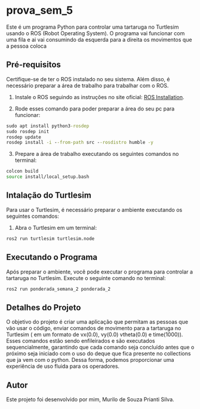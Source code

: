 # prova_sem_5

Este é um programa Python para controlar uma tartaruga no Turtlesim usando o ROS (Robot Operating System). O programa vai funcionar com uma fila e ai vai consumindo da esquerda para a direita os movimentos que a pessoa coloca

## Pré-requisitos

Certifique-se de ter o ROS instalado no seu sistema. Além disso, é necessário preparar a área de trabalho para trabalhar com o ROS. 

1. Instale o ROS seguindo as instruções no site oficial: [ROS Installation](http://wiki.ros.org/Installation).

2. Rode esses comando para poder preparar a área do seu pc para funcionar:
```cmd
sudo apt install python3-rosdep
sudo rosdep init
rosdep update
rosdep install -i --from-path src --rosdistro humble -y
```

3. Prepare a área de trabalho executando os seguintes comandos no terminal:

```bash
colcon build
source install/local_setup.bash
```



## Intalação do Turtlesim

Para usar o Turtlesim, é necessário preparar o ambiente executando os seguintes comandos:

1. Abra o Turtlesim em um terminal:

```bash
ros2 run turtlesim turtlesim.node
```

## Executando o Programa

Após preparar o ambiente, você pode executar o programa para controlar a tartaruga no Turtlesim. Execute o seguinte comando no terminal:

```bash
ros2 run ponderada_semana_2 ponderada_2
```

## Detalhes do Projeto

O objetivo do projeto é criar uma aplicação que permitam as pessoas que vão usar o código, enviar comandos de movimento para a tartaruga no Turtlesim ( em um formato de vx(0.0), vy(0.0) vtheta(0.0) e time(1000)). Esses comandos estão sendo enfileirados e são executados sequencialmente, garantindo que cada comando seja concluído antes que o próximo seja iniciado com o uso do deque que fica presente no collections que ja vem com o python. Dessa forma, podemos proporcionar uma experiência de uso fluida para os operadores.

## Autor

Este projeto foi desenvolvido por mim, Murilo de Souza Prianti Silva.
